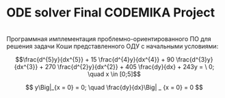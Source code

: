 # ODE solver Final CODEMIKA Project
<br>
Программная имплементация проблемно-ориентированного ПО для решения
задачи Коши представленного ОДУ с начальными условиями:

$$\frac{d^{5}y}{dx^{5}} + 15 \frac{d^{4}y}{dx^{4}} + 90 \frac{d^{3}y}{dx^{3}} + 270 \frac{d^{2}y}{dx^{2}} +
405 \frac{dy}{dx} + 243y = \ 0; \quad x \in [0;5]$$


$$ y\Big|_{x = 0} = 0; \quad \frac{dy}{dx}\Big| _ {x = 0} = 0 $$





